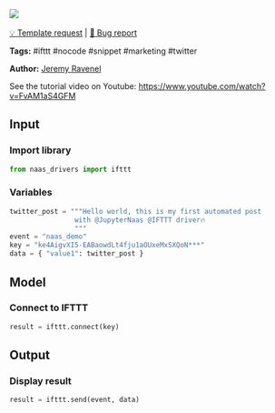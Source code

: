 <a href="https://app.naas.ai/user-redirect/naas/downloader?url=https://raw.githubusercontent.com/jupyter-naas/awesome-notebooks/master/IFTTT/IFTTT_Post_on_Twitter.ipynb" target="_parent"><img src="https://naasai-public.s3.eu-west-3.amazonaws.com/open_in_naas.svg"/></a><br><br><a href="https://github.com/jupyter-naas/awesome-notebooks/issues/new?assignees=&labels=&template=template-request.md&title=Tool+-+Action+of+the+notebook+">💡 Template request</a> | <a href="https://github.com/jupyter-naas/awesome-notebooks/issues/new?assignees=&labels=bug&template=bug_report.md&title=IFTTT+-+Post+on+Twitter:+Error+short+description">🚨 Bug report</a>

**Tags:** #ifttt #nocode #snippet #marketing #twitter

**Author:** [Jeremy Ravenel](https://www.linkedin.com/in/ACoAAAJHE7sB5OxuKHuzguZ9L6lfDHqw--cdnJg/)

See the tutorial video on Youtube: https://www.youtube.com/watch?v=FvAM1aS4GFM

## Input

### Import library


```python
from naas_drivers import ifttt
```

### Variables


```python
twitter_post = """Hello world, this is my first automated post 
                with @JupyterNaas @IFTTT driver🔥
                """
event = "naas_demo"
key = "ke4AigvXI5-EABaowdLt4fju1aOUxeMxSXQoN***"
data = { "value1": twitter_post }
```

## Model

### Connect to IFTTT


```python
result = ifttt.connect(key)
```

## Output

### Display result


```python
result = ifttt.send(event, data)
```
